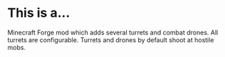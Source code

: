 # This is a...

Minecraft Forge mod which adds several turrets and combat drones.
All turrets are configurable. Turrets and drones by default shoot at
hostile mobs.